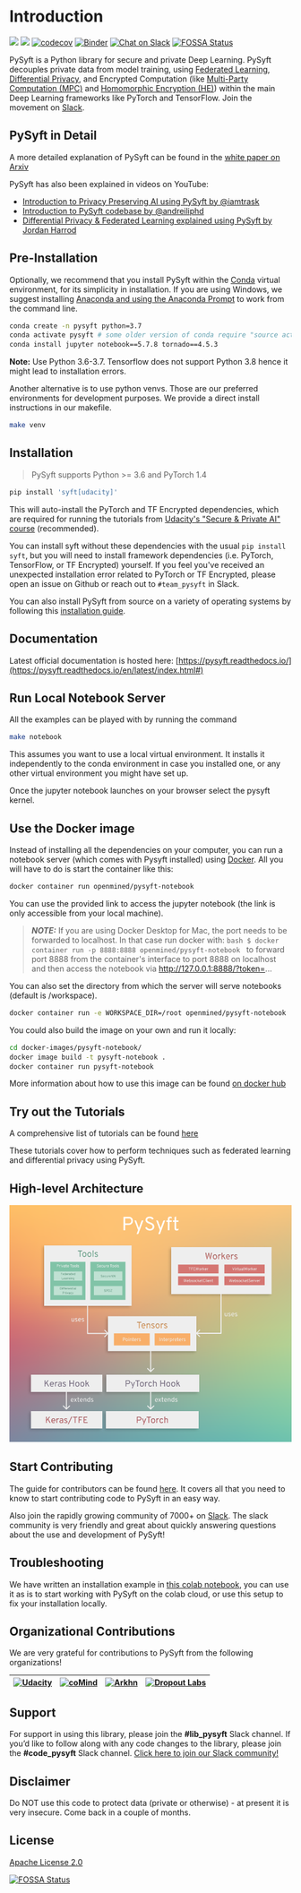 # Introduction

![](https://github.com/OpenMined/PySyft/workflows/Tests/badge.svg)
![](https://github.com/OpenMined/PySyft/workflows/Tutorials/badge.svg)
[![codecov](https://codecov.io/gh/openmined/PySyft/branch/master/graph/badge.svg)](https://codecov.io/gh/openmined/PySyft)
[![Binder](https://mybinder.org/badge.svg)](https://mybinder.org/v2/gh/OpenMined/PySyft/master)
[![Chat on Slack](https://img.shields.io/badge/chat-on%20slack-7A5979.svg)](https://openmined.slack.com/messages/team_pysyft)
[![FOSSA Status](https://app.fossa.io/api/projects/git%2Bgithub.com%2Fmatthew-mcateer%2FPySyft.svg?type=small)](https://app.fossa.io/projects/git%2Bgithub.com%2Fmatthew-mcateer%2FPySyft?ref=badge_small)


PySyft is a Python library for secure and private Deep Learning. PySyft decouples private data from model training, using
[Federated Learning](https://ai.googleblog.com/2017/04/federated-learning-collaborative.html),
[Differential Privacy](https://en.wikipedia.org/wiki/Differential_privacy),
and Encrypted Computation (like
[Multi-Party Computation (MPC)](https://en.wikipedia.org/wiki/Secure_multi-party_computation)
and  [Homomorphic Encryption (HE)](https://en.wikipedia.org/wiki/Homomorphic_encryption))
within the main Deep Learning frameworks like PyTorch and TensorFlow. Join the movement on
[Slack](http://slack.openmined.org/).

## PySyft in Detail

A more detailed explanation of PySyft can be found in the
[white paper on Arxiv](https://arxiv.org/abs/1811.04017)

PySyft has also been explained in videos on YouTube:
 - [Introduction to Privacy Preserving AI using PySyft by @iamtrask](https://www.youtube.com/watch?v=NJBBE_SN90A)
 - [Introduction to PySyft codebase by @andreiliphd](https://www.youtube.com/watch?v=1Zw08_4ufHw)
 - [Differential Privacy & Federated Learning explained using PySyft by Jordan Harrod](https://www.youtube.com/watch?v=MOcTGM_UteM)

## Pre-Installation

Optionally, we recommend that you install PySyft within the
[Conda](https://docs.conda.io/projects/conda/en/latest/user-guide/overview.html)
virtual environment, for its simplicity in installation. If you are using
Windows, we suggest installing [Anaconda and using the Anaconda
Prompt](https://docs.anaconda.com/anaconda/user-guide/getting-started/) to
work from the command line.

```bash
conda create -n pysyft python=3.7
conda activate pysyft # some older version of conda require "source activate pysyft" instead.
conda install jupyter notebook==5.7.8 tornado==4.5.3
```
**Note:** Use Python 3.6-3.7. Tensorflow does not support Python 3.8 hence it might lead to installation errors.

Another alternative is to use python venvs. Those are our preferred
environments for development purposes. We provide a direct install
instructions in our makefile.

```bash
make venv
```

## Installation

> PySyft supports Python >= 3.6 and PyTorch 1.4

```bash
pip install 'syft[udacity]'
```

This will auto-install the PyTorch and TF Encrypted
dependencies, which are required for running the tutorials
from [Udacity's "Secure & Private AI" course](https://www.udacity.com/course/secure-and-private-ai--ud185)  (recommended).

You can install syft without these dependencies with the usual
`pip install syft`, but you will need to install framework
dependencies (i.e. PyTorch, TensorFlow, or TF Encrypted)
yourself. If you feel you've received an unexpected
installation error related to PyTorch or TF Encrypted, please
open an issue on Github or reach out to `#team_pysyft` in
Slack.

You can also install PySyft from source on a variety of operating systems by following this [installation guide](https://github.com/OpenMined/PySyft/blob/dev/INSTALLATION.md).

## Documentation
Latest official documentation is hosted here: [https://pysyft.readthedocs.io/](https://pysyft.readthedocs.io/en/latest/index.html#)

## Run Local Notebook Server

All the examples can be played with by running the command

```bash
make notebook
```

This assumes you want to use a local virtual environment. It installs it
independently to the conda environment in case you installed one, or any
other virtual environment you might have set up.

Once the jupyter notebook launches on your browser select the pysyft
kernel.

## Use the Docker image

Instead of installing all the dependencies on your computer,
you can run a notebook server (which comes with Pysyft
installed) using [Docker](https://www.docker.com/). All you
will have to do is start the container like this:

```bash
docker container run openmined/pysyft-notebook
```

You can use the provided link to access the jupyter notebook (the link is only accessible from your local machine).

> **_NOTE:_**
> If you are using Docker Desktop for Mac, the port needs to be forwarded to localhost. In that case run docker with:
> ```bash $ docker container run -p 8888:8888 openmined/pysyft-notebook ```
> to forward port 8888 from the container's interface to port 8888 on localhost and then access the notebook via http://127.0.0.1:8888/?token=...


You can also set the directory from which the server will serve notebooks (default is /workspace).

```bash
docker container run -e WORKSPACE_DIR=/root openmined/pysyft-notebook
```

You could also build the image on your own and run it locally:

```bash
cd docker-images/pysyft-notebook/
docker image build -t pysyft-notebook .
docker container run pysyft-notebook
```

More information about how to use this image can be found [on docker hub](https://hub.docker.com/r/openmined/pysyft-notebook)

## Try out the Tutorials

A comprehensive list of tutorials can be found
[here](https://github.com/OpenMined/PySyft/tree/master/examples/tutorials)

These tutorials cover how to perform techniques such as
federated learning and differential privacy using PySyft.

## High-level Architecture

![alt text](art/PySyftArch.png "High-level Architecture")

## Start Contributing

The guide for contributors can be found [here](https://github.com/OpenMined/PySyft/tree/master/CONTRIBUTING.md). It covers all that you need to know to start contributing code to PySyft in an easy way.

Also join the rapidly growing community of 7000+ on [Slack](http://slack.openmined.org). The slack community is very friendly and great about quickly answering questions about the use and development of PySyft!

## Troubleshooting

We have written an installation example in [this colab notebook](https://colab.research.google.com/drive/14tNU98OKPsP55Y3IgFtXPfd4frqbkrxK), you can use it as is to start working with PySyft on the colab cloud, or use this setup to fix your installation locally.

## Organizational Contributions

We are very grateful for contributions to PySyft from the following organizations!

[<img src="https://github.com/udacity/private-ai/blob/master/udacity-logo-vert-white.png?raw=true" alt="Udacity" width="200"/>](https://udacity.com/) | [<img src="https://raw.githubusercontent.com/coMindOrg/federated-averaging-tutorials/master/images/comindorg_logo.png" alt="coMind" width="200" height="130"/>](https://github.com/coMindOrg/federated-averaging-tutorials) | [<img src="https://i.ibb.co/vYwcG9N/arkhn-logo.png" alt="Arkhn" width="200" height="150"/>](http://ark.hn) | [<img src="https://raw.githubusercontent.com/dropoutlabs/files/master/dropout-labs-logo-white-2500.png" alt="Dropout Labs" width="200"/>](https://dropoutlabs.com/)
--------------------------------------------------------------|--------------------------------------------------------------|---------------------------------------------------------------------------|---------------------------------------------------------------------------

## Support
For support in using this library, please join the **#lib_pysyft** Slack channel. If you’d like to follow along with any code changes to the library, please join the **#code_pysyft** Slack channel. [Click here to join our Slack community!](https://slack.openmined.org)

## Disclaimer

Do NOT use this code to protect data (private or otherwise) - at present it is very insecure. Come back in a couple of months.

## License

[Apache License 2.0](https://github.com/OpenMined/PySyft/blob/master/LICENSE)

[![FOSSA Status](https://app.fossa.io/api/projects/git%2Bgithub.com%2Fmatthew-mcateer%2FPySyft.svg?type=large)](https://app.fossa.io/projects/git%2Bgithub.com%2Fmatthew-mcateer%2FPySyft?ref=badge_large)
